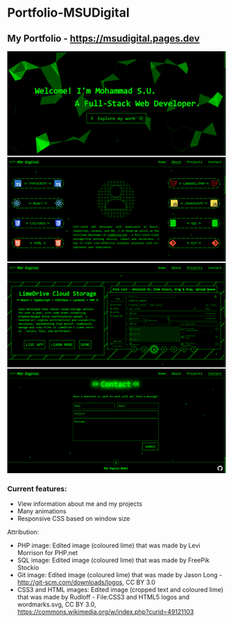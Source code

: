 # Portfolio-MSUDigital
## My Portfolio - https://msudigital.pages.dev

![MSU Digital Portfolio - Screenshot 1](screenshots/portfolio-screenshot-1.png)
![MSU Digital Portfolio - Screenshot 2](screenshots/portfolio-screenshot-2.png)
![MSU Digital Portfolio - Screenshot 3](screenshots/portfolio-screenshot-3.png)
![MSU Digital Portfolio - Screenshot 3](screenshots/portfolio-screenshot-4.png)

### Current features:
- View information about me and my projects
- Many animations
- Responsive CSS based on window size

Attribution:
- PHP image: Edited image (coloured lime) that was made by Levi Morrison for PHP.net
- SQL image: Edited image (coloured lime) that was made by FreePik Stockio
- Git image: Edited image (coloured lime) that was made by Jason Long - http://git-scm.com/downloads/logos, CC BY 3.0
- CSS3 and HTML images: Edited image (cropped text and coloured lime) that was made by Rudloff - File:CSS3 and HTML5 logos and wordmarks.svg, CC BY 3.0, https://commons.wikimedia.org/w/index.php?curid=49121103

